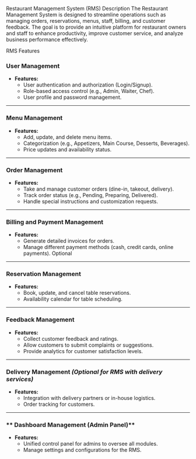 Restaurant Management System (RMS)
Description
The Restaurant Management System is designed to streamline operations such as managing orders, reservations, menus, staff, billing, and customer feedback. The goal is to provide an intuitive platform for restaurant owners and staff to enhance productivity, improve customer service, and analyze business performance effectively.

RMS Features


### **User Management**
   - **Features:**
     - User authentication and authorization (Login/Signup).
     - Role-based access control (e.g., Admin, Waiter, Chef).
     - User profile and password management.

---

### **Menu Management**
   - **Features:**
     - Add, update, and delete menu items.
     - Categorization (e.g., Appetizers, Main Course, Desserts, Beverages).
     - Price updates and availability status.

---

### **Order Management**
   - **Features:**
     - Take and manage customer orders (dine-in, takeout, delivery).
     - Track order status (e.g., Pending, Preparing, Delivered).
     - Handle special instructions and customization requests.

---

### **Billing and Payment Management**
   - **Features:**
     - Generate detailed invoices for orders.
     - Manage different payment methods (cash, credit cards, online payments). Optional

---

### **Reservation Management**
   - **Features:**
     - Book, update, and cancel table reservations.
     - Availability calendar for table scheduling.

---

### **Feedback Management**
   - **Features:**
     - Collect customer feedback and ratings.
     - Allow customers to submit complaints or suggestions.
     - Provide analytics for customer satisfaction levels.


---

### **Delivery Management** *(Optional for RMS with delivery services)*
   - **Features:**
     - Integration with delivery partners or in-house logistics.
     - Order tracking for customers.

---

### ** Dashboard Management (Admin Panel)**
   - **Features:**
     - Unified control panel for admins to oversee all modules.
     - Manage settings and configurations for the RMS.
